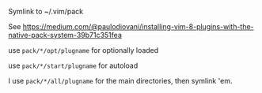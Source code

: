 Symlink to ~/.vim/pack

See https://medium.com/@paulodiovani/installing-vim-8-plugins-with-the-native-pack-system-39b71c351fea

use `pack/*/opt/plugname` for optionally loaded

use `pack/*/start/plugname` for autoload

I use `pack/*/all/plugname` for the main directories, then symlink 'em.
